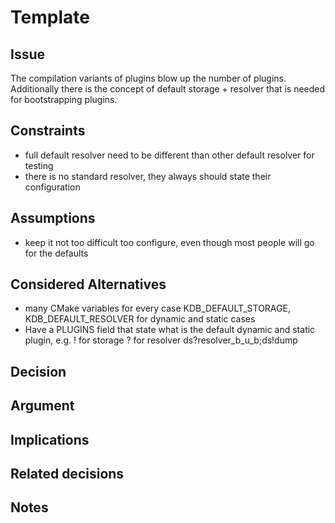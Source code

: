 # Template

## Issue

The compilation variants of plugins blow up the number of plugins.
Additionally there is the concept of default storage + resolver that is
needed for bootstrapping plugins.

## Constraints

- full default resolver need to be different than other default resolver
  for testing
- there is no standard resolver, they always should state their
  configuration

## Assumptions

- keep it not too difficult too configure, even though most people will
  go for the defaults

## Considered Alternatives

- many CMake variables for every case
  KDB_DEFAULT_STORAGE, KDB_DEFAULT_RESOLVER
  for dynamic and static cases
- Have a PLUGINS field that state what is the default dynamic and static
  plugin, e.g. ! for storage ? for resolver ds?resolver_b_u_b;ds!dump

## Decision


## Argument

## Implications

## Related decisions

## Notes

